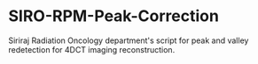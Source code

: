 # SIRO-RPM-Peak-Correction
Siriraj Radiation Oncology department's script for peak and valley redetection for 4DCT imaging reconstruction.
